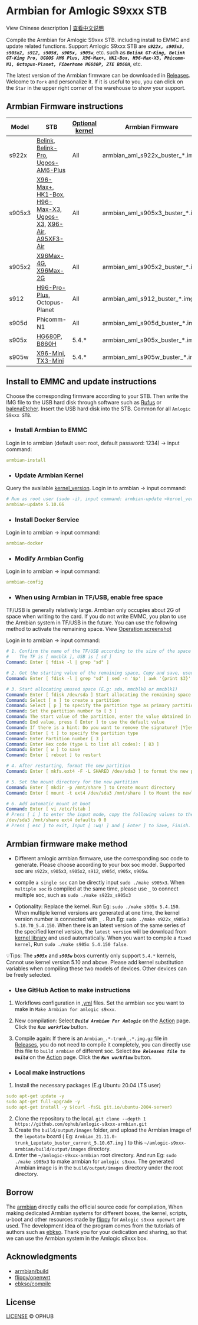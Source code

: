 # Armbian for Amlogic S9xxx STB

View Chinese description  |  [查看中文说明](README.cn.md)

Compile the Armbian for Amlogic S9xxx STB. including install to EMMC and update related functions. Support Amlogic S9xxx STB are ***`s922x, s905x3, s905x2, s912, s905d, s905x, s905w`***, etc. such as ***`Belink GT-King, Belink GT-King Pro, UGOOS AM6 Plus, X96-Max+, HK1-Box, H96-Max-X3, Phicomm-N1, Octopus-Planet, Fiberhome HG680P, ZTE B860H`***, etc.

The latest version of the Armbian firmware can be downloaded in [Releases](https://github.com/ophub/amlogic-s9xxx-armbian/releases). Welcome to `Fork` and personalize it. If it is useful to you, you can click on the `Star` in the upper right corner of the warehouse to show your support.

## Armbian Firmware instructions

| Model  | STB | [Optional kernel](https://github.com/ophub/flippy-kernel/tree/main/library) | Armbian Firmware |
| ---- | ---- | ---- | ---- |
| s922x | [Belink](https://tokopedia.link/RAgZmOM41db), [Belink-Pro](https://tokopedia.link/sfTHlfS41db), [Ugoos-AM6-Plus](https://tokopedia.link/pHGKXuV41db) | All | armbian_aml_s922x_buster_*.img |
| s905x3 | [X96-Max+](https://tokopedia.link/uMaH09s41db), [HK1-Box](https://tokopedia.link/xhWeQgTuwfb), [H96-Max-X3](https://tokopedia.link/KuWvwoYuwfb), [Ugoos-X3](https://tokopedia.link/duoIXZpdGgb), [X96-Air](https://tokopedia.link/5WHiETbdGgb), [A95XF3-Air](https://tokopedia.link/ByBL45jdGgb) | All | armbian_aml_s905x3_buster_*.img |
| s905x2 | [X96Max-4G](https://tokopedia.link/HcfLaRzjqeb), [X96Max-2G](https://tokopedia.link/HcfLaRzjqeb) | All | armbian_aml_s905x2_buster_*.img |
| s912 | [H96-Pro-Plus](https://tokopedia.link/jb42fsBdGgb), Octopus-Planet | All | armbian_aml_s912_buster_*.img |
| s905d | Phicomm-N1 | All | armbian_aml_s905d_buster_*.img |
| s905x | [HG680P](https://tokopedia.link/HbrIbqQcGgb), [B860H](https://tokopedia.link/LC4DiTXtEib) | 5.4.* | armbian_aml_s905x_buster_*.img |
| s905w | [X96-Mini](https://tokopedia.link/ro207Hsjqeb), [TX3-Mini](https://www.tokopedia.com/beststereo/tanix-tx3-mini-2gb-16gb-android-7-1-kodi-17-3-amlogic-s905w-4k-tv-box) | 5.4.* | armbian_aml_s905w_buster_*.img |

## Install to EMMC and update instructions

Choose the corresponding firmware according to your STB. Then write the IMG file to the USB hard disk through software such as [Rufus](https://rufus.ie/) or [balenaEtcher](https://www.balena.io/etcher/). Insert the USB hard disk into the STB. Common for all `Amlogic S9xxx STB`.

- ### Install Armbian to EMMC

Login in to armbian (default user: root, default password: 1234) → input command:

```yaml
armbian-install
```

- ### Update Armbian Kernel

Query the available [kernel_version](https://github.com/ophub/flippy-kernel/tree/main/library). Login in to armbian → input command:

```yaml
# Run as root user (sudo -i), input command: armbian-update <kernel_version>
armbian-update 5.10.66
```

- ### Install Docker Service

Login in to armbian → input command:

```yaml
armbian-docker
```

- ### Modify Armbian Config

Login in to armbian → input command:

```yaml
armbian-config
```

- ### When using Armbian in TF/USB, enable free space

TF/USB is generally relatively large. Armbian only occupies about 2G of space when writing to the card. If you do not write EMMC, you plan to use the Armbian system in TF/USB in the future. You can use the following method to activate the remaining space. View [Operation screenshot](https://user-images.githubusercontent.com/68696949/137860992-fbd4e2fa-e90c-4bbb-8985-7f5db9f49927.jpg)

Login in to armbian → input command:

```yaml
# 1. Confirm the name of the TF/USB according to the size of the space
#    The TF is [ mmcblk ], USB is [ sd ]
Command: Enter [ fdisk -l | grep "sd" ]

# 2. Get the starting value of the remaining space, Copy and save, used below  (E.g: 5382144)
Command: Enter [ fdisk -l | grep "sd" | sed -n '$p' | awk '{print $3}' | xargs -i expr {} + 1 ]

# 3. Start allocating unused space (E.g: sda, mmcblk0 or mmcblk1)
Command: Enter [ fdisk /dev/sda ] Start allocating the remaining space
Command: Select [ n ] to create a partition
Command: Select [ p ] to specify the partition type as primary partition
Command: Set the partition number to [ 3 ]
Command: The start value of the partition, enter the value obtained in the second step, E.g: [ 5382144 ]
Command: End value, press [ Enter ] to use the default value
Command: If there is a hint: Do you want to remove the signature? [Y]es/[N]o: Enter [ Y ]
Command: Enter [ t ] to specify the partition type
Command: Enter Partition number [ 3 ]
Command: Enter Hex code (type L to list all codes): [ 83 ]
Command: Enter [ w ] to save
Command: Enter [ reboot ] to restart

# 4. After restarting, format the new partition
Command: Enter [ mkfs.ext4 -F -L SHARED /dev/sda3 ] to format the new partition

# 5. Set the mount directory for the new partition
Command: Enter [ mkdir -p /mnt/share ] to Create mount directory
Command: Enter [ mount -t ext4 /dev/sda3 /mnt/share ] to Mount the newly created partition to the directory

# 6. Add automatic mount at boot
Command: Enter [ vi /etc/fstab ]
# Press [ i ] to enter the input mode, copy the following values to the end of the file
/dev/sda3 /mnt/share ext4 defaults 0 0
# Press [ esc ] to exit, Input [ :wq! ] and [ Enter ] to Save, Finish.
```

## Armbian firmware make method

- Different amlogic armbian firmware, use the corresponding soc code to generate. Please choose according to your box soc model. Supported soc are `s922x`, `s905x3`, `s905x2`, `s912`, `s905d`, `s905x`, `s905w`.

- compile `a single soc` can be directly input `sudo ./make s905x3`. When `multiple soc` is compiled at the same time, please use `_` to connect multiple soc, such as `sudo ./make s922x_s905x3`

- Optionality: Replace the kernel. Run Eg: `sudo ./make s905x 5.4.150`. When multiple kernel versions are generated at one time, the kernel version number is connected with `_` . Run Eg: `sudo ./make s922x_s905x3 5.10.70_5.4.150`.  When there is an latest version of the same series of the specified kernel version, the `latest version` will be download from [kernel library](https://github.com/ophub/flippy-kernel/tree/main/library) and used automatically. When you want to compile a `fixed kernel`, Run `sudo ./make s905x 5.4.150 false`.

💡Tips: The ***`s905x`*** and ***`s905w`*** boxs currently only support `5.4.*` kernels, Cannot use kernel version 5.10 and above. Please add kernel substitution variables when compiling these two models of devices. Other devices can be freely selected.

- ### Use GitHub Action to make instructions

1. Workflows configuration in [.yml](.github/workflows) files. Set the armbian `soc` you want to make in `Make Armbian for amlogic s9xxx`.

2. New compilation: Select ***`Build Armbian For Amlogic`*** on the [Action](https://github.com/ophub/amlogic-s9xxx-armbian/actions) page. Click the ***`Run workflow`*** button.

3. Compile again: If there is an `Armbian_.*-trunk_.*.img.gz` file in [Releases](https://github.com/ophub/amlogic-s9xxx-armbian/releases), you do not need to compile it completely, you can directly use this file to `build armbian` of different soc. Select ***`Use Releases file to build`*** on the [Action](https://github.com/ophub/amlogic-s9xxx-armbian/actions) page. Click the ***`Run workflow`*** button.

- ### Local make instructions

1. Install the necessary packages (E.g Ubuntu 20.04 LTS user)
```yaml
sudo apt-get update -y
sudo apt-get full-upgrade -y
sudo apt-get install -y $(curl -fsSL git.io/ubuntu-2004-server)
```
2. Clone the repository to the local. `git clone --depth 1 https://github.com/ophub/amlogic-s9xxx-armbian.git`
3. Create the `build/output/images` folder, and upload the Armbian image of the `lepotato` board ( Eg: `Armbian_21.11.0-trunk_Lepotato_buster_current_5.10.67.img` ) to this `~/amlogic-s9xxx-armbian/build/output/images` directory.
4. Enter the `~/amlogic-s9xxx-armbian` root directory. And run Eg: `sudo ./make s905x3` to make armbian for `amlogic s9xxx`. The generated Armbian image is in the `build/output/images` directory under the root directory.

## Borrow

The [armbian](https://github.com/armbian/build) directly calls the official source code for compilation, When making dedicated Armbian systems for different boxes, the kernel, scripts, u-boot and other resources made by [flippy](https://github.com/unifreq/openwrt_packit) for `Amlogic s9xxx openwrt` are used. The development idea of the program comes from the tutorials of authors such as [ebkso](https://www.kflyo.com/howto-compile-armbian-for-n1-box). Thank you for your dedication and sharing, so that we can use the Armbian system in the Amlogic s9xxx box.

## Acknowledgments

- [armbian/build](https://github.com/armbian/build)
- [flippy/openwrt](https://github.com/unifreq)
- [ebkso/compile](https://www.kflyo.com/howto-compile-armbian-for-n1-box)

## License

[LICENSE](https://github.com/ophub/amlogic-s9xxx-armbian/blob/main/LICENSE) © OPHUB

